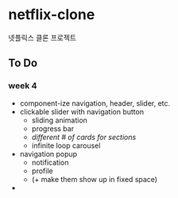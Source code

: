 # netflix-clone
넷플릭스 클론 프로젝트
## To Do
### week 4
- component-ize navigation, header, slider, etc.
- clickable slider with navigation button
    - sliding animation
    - progress bar
    - *different # of cards for sections*
    - infinite loop carousel
- navigation popup
    - notification
    - profile
    - (+ make them show up in fixed space)
- 